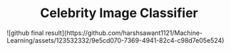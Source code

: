 <h1 align='center'> Celebrity Image Classifier </h1>
![github final result](https://github.com/harshsawant1121/Machine-Learning/assets/123532332/9e5cd070-7369-4941-82c4-c98d7e05e524)
